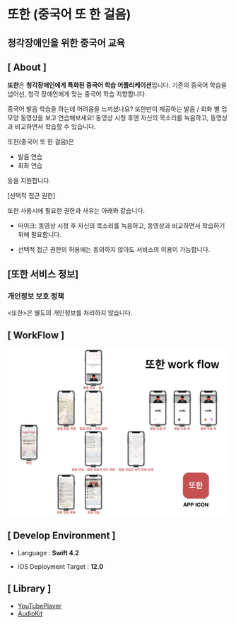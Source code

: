 # 또한 (중국어 또 한 걸음)
## 청각장애인을 위한 중국어 교육

## [ About ]

**또한**은 **청각장애인에게 특화된 중국어 학습 어플리케이션**입니다.
기존의 중국어 학습을 넘어선, 청각 장애인에게 맞는 중국어 학습 지향합니다.

중국어 발음 학습을 하는데 어려움을 느끼셨나요?
또한만이 제공하는 발음 / 회화 별 입모양 동영상을 보고 연습해보세요!
동영상 시청 후엔 자신의 목소리를 녹음하고, 동영상과 비교하면서 학습할 수 있습니다.

또한(중국어 또 한 걸음)은

- 발음 연습
- 회화 연습

등을 지원합니다.

[선택적 접근 권한]

또한 사용시에 필요한 권한과 사유는 아래와 같습니다.
- 마이크: 동영상 시청 후 자신의 목소리를 녹음하고, 동영상과 비교하면서 학습하기 위해 필요합니다.

* 선택적 접근 권한의 허용에는 동의하지 않아도 서비스의 이용이 가능합니다.

## [또한 서비스 정보]

### 개인정보 보호 정책

<또한>은 별도의 개인정보를 처리하지 않습니다.


## [ WorkFlow ]

![workflow](https://github.com/sujinnaljin/douhan/blob/master/publicData/images/workflow.jpeg)

## [ Develop Environment ]

- Language :  **Swift 4.2**

- iOS Deployment Target : **12.0**


## [ Library ]

- [YouTubePlayer](https://github.com/mukeshydv/YoutubePlayerView)
- [AudioKit](https://github.com/AudioKit/AudioKit)

